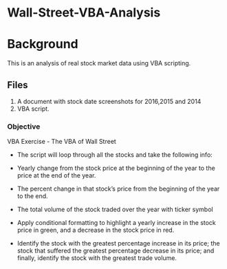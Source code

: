 # Wall-Street-VBA-Analysis

# Background

This is an analysis of real stock market data using VBA scripting.

## Files

1. A document with stock date screenshots for 2016,2015 and 2014
2. VBA script.

### Objective

VBA Exercise - The VBA of Wall Street

* The script will loop through all the stocks and take the following info:

* Yearly change from the stock price at the beginning of the year to the price at the end of the year.

* The percent change in that stock’s price from the beginning of the year to the end.

* The total volume of the stock traded over the year with ticker symbol

* Apply conditional formatting to highlight a yearly increase in the stock price in green, and a decrease in the stock price in red.

* Identify the stock with the greatest percentage increase in its price; the stock that suffered the greatest percentage decrease in its price; and finally, identify the stock with the greatest trade volume.

